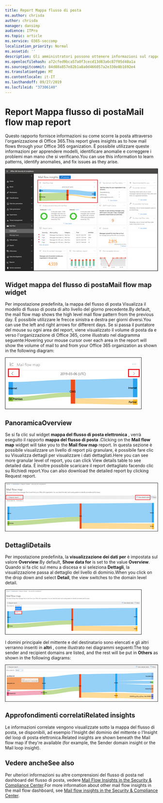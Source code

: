 ```yaml
---
title: Report Mappa flusso di posta
ms.author: chrisda
author: chrisda
manager: dansimp
audience: ITPro
ms.topic: article
ms.service: O365-seccomp
localization_priority: Normal
ms.assetid: ''
description: Gli amministratori possono ottenere informazioni sul rapporto della mappa del flusso di posta nel dashboard del flusso di posta elettronica nel centro sicurezza & Compliance.
ms.openlocfilehash: a72cfed9bca57a0f3cecd13d83a6c87f05d40a1a
ms.sourcegitcommit: 84d88a857e82b1a8a0d466057a2e330e8b1692e4
ms.translationtype: MT
ms.contentlocale: it-IT
ms.lasthandoff: 09/27/2019
ms.locfileid: "37306140"
---
```

# <a name="mail-flow-map-report"></a><span data-ttu-id="3bd81-103">Report Mappa flusso di posta</span><span class="sxs-lookup"><span data-stu-id="3bd81-103">Mail flow map report</span></span>

<span data-ttu-id="3bd81-104">Questo rapporto fornisce informazioni su come scorre la posta attraverso l'organizzazione di Office 365.</span><span class="sxs-lookup"><span data-stu-id="3bd81-104">This report gives insights as to how mail flows through your Office 365 organization.</span></span> <span data-ttu-id="3bd81-105">È possibile utilizzare queste informazioni per apprendere modelli, identificare anomalie e correggere i problemi man mano che si verificano.</span><span class="sxs-lookup"><span data-stu-id="3bd81-105">You can use this information to learn patterns, identify anomalies, and fix issues as they arise.</span></span>

![Il rapporto Mappa del flusso di posta nel dashboard del flusso di posta elettronica nel centro sicurezza & Compliance](../media/mail-flow-map-selected.png)

## <a name="mail-flow-map-widget"></a><span data-ttu-id="3bd81-107">Widget mappa del flusso di posta</span><span class="sxs-lookup"><span data-stu-id="3bd81-107">Mail flow map widget</span></span>

<span data-ttu-id="3bd81-108">Per impostazione predefinita, la mappa del flusso di posta Visualizza il modello di flusso di posta di alto livello del giorno precedente.</span><span class="sxs-lookup"><span data-stu-id="3bd81-108">By default, the mail flow map shows the high level mail flow pattern from the previous day.</span></span> <span data-ttu-id="3bd81-109">È possibile utilizzare le frecce sinistra e destra per giorni diversi.</span><span class="sxs-lookup"><span data-stu-id="3bd81-109">You can use the left and right arrows for different days.</span></span> <span data-ttu-id="3bd81-110">Se si passa il puntatore del mouse su ogni area del report, viene visualizzato il volume di posta da e verso l'organizzazione di Office 365, come illustrato nel diagramma seguente:</span><span class="sxs-lookup"><span data-stu-id="3bd81-110">Hovering your mouse cursor over each area in the report will show the volume of mail to and from your Office 365 organization as shown in the following diagram:</span></span>

![Frecce a destra e a sinistra nel widget mappa del flusso di posta](../media/mail-flow-map-widget.png)

## <a name="overview"></a><span data-ttu-id="3bd81-112">Panoramica</span><span class="sxs-lookup"><span data-stu-id="3bd81-112">Overview</span></span>

<span data-ttu-id="3bd81-113">Se si fa clic sul widget **mappa del flusso di posta elettronica** , verrà eseguito il rapporto **mappa del flusso di posta** .</span><span class="sxs-lookup"><span data-stu-id="3bd81-113">Clicking on the **Mail flow map** widget will take you to the **Mail flow map** report.</span></span> <span data-ttu-id="3bd81-114">In questa sezione è possibile visualizzare un livello di report più granulare, è possibile fare clic su Visualizza dettagli per visualizzare i dati dettagliati.</span><span class="sxs-lookup"><span data-stu-id="3bd81-114">Here you can see more granular level of report, you can click View details table to see detailed data.</span></span> <span data-ttu-id="3bd81-115">È inoltre possibile scaricare il report dettagliato facendo clic su Richiedi report.</span><span class="sxs-lookup"><span data-stu-id="3bd81-115">You can also download the detailed report by clicking Request report.</span></span>

![Visualizzazione panoramica nel rapporto Mappa del flusso di posta](../media/mail-flow-map-overview.png)

## <a name="details"></a><span data-ttu-id="3bd81-117">Dettagli</span><span class="sxs-lookup"><span data-stu-id="3bd81-117">Details</span></span>

<span data-ttu-id="3bd81-118">Per impostazione predefinita, la **visualizzazione dei dati per** è impostata sul valore **Overview**.</span><span class="sxs-lookup"><span data-stu-id="3bd81-118">By default, **Show data for** is set to the value **Overview**.</span></span> <span data-ttu-id="3bd81-119">Quando si fa clic sul menu a discesa e si seleziona **Dettagli**, la visualizzazione passa al dettaglio del livello di dominio.</span><span class="sxs-lookup"><span data-stu-id="3bd81-119">When you click on the drop down and select **Detail**, the view switches to the domain level detail.</span></span>

![Selezionare dettaglio in Mostra dati per in visualizzazione panoramica nel rapporto Mappa flusso di posta](../media/mail-flow-map-select-detail.png)

<span data-ttu-id="3bd81-121">I domini principale del mittente e del destinatario sono elencati e gli altri verranno inseriti in **altri** , come illustrato nei diagrammi seguenti:</span><span class="sxs-lookup"><span data-stu-id="3bd81-121">The top sender and recipient domains are listed, and the rest will be put in **Others** as shown in the following diagrams:</span></span>

![Visualizzazione dettagli nel rapporto Mappa flusso di posta](../media/mail-flow-map-detail.png)

## <a name="related-insights"></a><span data-ttu-id="3bd81-123">Approfondimenti correlati</span><span class="sxs-lookup"><span data-stu-id="3bd81-123">Related insights</span></span>

<span data-ttu-id="3bd81-124">Le informazioni correlate vengono visualizzate sotto la mappa del flusso di posta, se disponibili, ad esempio l'Insight del dominio del mittente o l'Insight del loop di posta elettronica.</span><span class="sxs-lookup"><span data-stu-id="3bd81-124">Related insights are shown beneath the Mail flow map if they're available (for example, the Sender domain insight or the Mail loop insight).</span></span>

## <a name="see-also"></a><span data-ttu-id="3bd81-125">Vedere anche</span><span class="sxs-lookup"><span data-stu-id="3bd81-125">See also</span></span>

<span data-ttu-id="3bd81-126">Per ulteriori informazioni su altre comprensioni del flusso di posta nel dashboard del flusso di posta, vedere [Mail Flow Insights in the Security & Compliance Center](mail-flow-insights-v2.md).</span><span class="sxs-lookup"><span data-stu-id="3bd81-126">For more information about other mail flow insights in the mail flow dashboard, see [Mail flow insights in the Security & Compliance Center](mail-flow-insights-v2.md).</span></span>